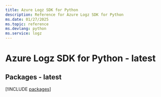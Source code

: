 ```yaml
---
title: Azure Logz SDK for Python
description: Reference for Azure Logz SDK for Python
ms.date: 01/27/2025
ms.topic: reference
ms.devlang: python
ms.service: logz
---
```

# Azure Logz SDK for Python - latest
## Packages - latest
[!INCLUDE [packages](logz-index.md)]